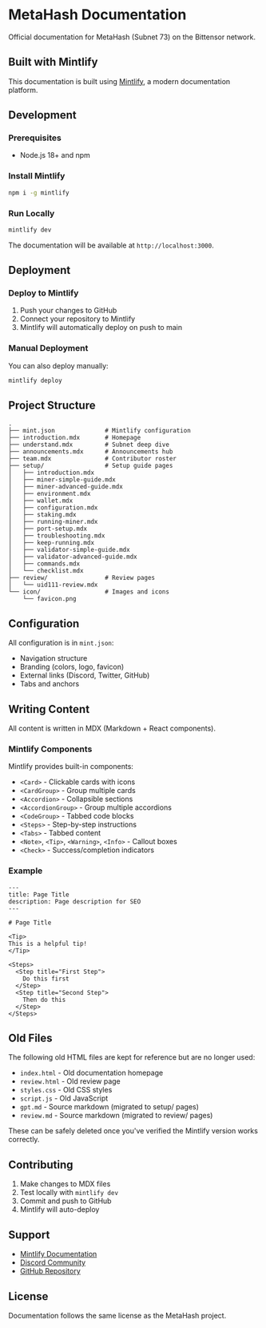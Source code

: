 # MetaHash Documentation

Official documentation for MetaHash (Subnet 73) on the Bittensor network.

## Built with Mintlify

This documentation is built using [Mintlify](https://mintlify.com), a modern documentation platform.

## Development

### Prerequisites

- Node.js 18+ and npm

### Install Mintlify

```bash
npm i -g mintlify
```

### Run Locally

```bash
mintlify dev
```

The documentation will be available at `http://localhost:3000`.

## Deployment

### Deploy to Mintlify

1. Push your changes to GitHub
2. Connect your repository to Mintlify
3. Mintlify will automatically deploy on push to main

### Manual Deployment

You can also deploy manually:

```bash
mintlify deploy
```

## Project Structure

```
.
├── mint.json              # Mintlify configuration
├── introduction.mdx       # Homepage
├── understand.mdx         # Subnet deep dive
├── announcements.mdx      # Announcements hub
├── team.mdx               # Contributor roster
├── setup/                 # Setup guide pages
│   ├── introduction.mdx
│   ├── miner-simple-guide.mdx
│   ├── miner-advanced-guide.mdx
│   ├── environment.mdx
│   ├── wallet.mdx
│   ├── configuration.mdx
│   ├── staking.mdx
│   ├── running-miner.mdx
│   ├── port-setup.mdx
│   ├── troubleshooting.mdx
│   ├── keep-running.mdx
│   ├── validator-simple-guide.mdx
│   ├── validator-advanced-guide.mdx
│   ├── commands.mdx
│   └── checklist.mdx
├── review/                # Review pages
│   └── uid111-review.mdx
└── icon/                  # Images and icons
    └── favicon.png
```

## Configuration

All configuration is in `mint.json`:

- Navigation structure
- Branding (colors, logo, favicon)
- External links (Discord, Twitter, GitHub)
- Tabs and anchors

## Writing Content

All content is written in MDX (Markdown + React components).

### Mintlify Components

Mintlify provides built-in components:

- `<Card>` - Clickable cards with icons
- `<CardGroup>` - Group multiple cards
- `<Accordion>` - Collapsible sections
- `<AccordionGroup>` - Group multiple accordions
- `<CodeGroup>` - Tabbed code blocks
- `<Steps>` - Step-by-step instructions
- `<Tabs>` - Tabbed content
- `<Note>`, `<Tip>`, `<Warning>`, `<Info>` - Callout boxes
- `<Check>` - Success/completion indicators

### Example

```mdx
---
title: Page Title
description: Page description for SEO
---

# Page Title

<Tip>
This is a helpful tip!
</Tip>

<Steps>
  <Step title="First Step">
    Do this first
  </Step>
  <Step title="Second Step">
    Then do this
  </Step>
</Steps>
```

## Old Files

The following old HTML files are kept for reference but are no longer used:

- `index.html` - Old documentation homepage
- `review.html` - Old review page
- `styles.css` - Old CSS styles
- `script.js` - Old JavaScript
- `gpt.md` - Source markdown (migrated to setup/ pages)
- `review.md` - Source markdown (migrated to review/ pages)

These can be safely deleted once you've verified the Mintlify version works correctly.

## Contributing

1. Make changes to MDX files
2. Test locally with `mintlify dev`
3. Commit and push to GitHub
4. Mintlify will auto-deploy

## Support

- [Mintlify Documentation](https://mintlify.com/docs)
- [Discord Community](https://discord.com/channels/799672011265015819/1351969903132938302)
- [GitHub Repository](https://github.com/fx-integral/metahash)

## License

Documentation follows the same license as the MetaHash project.
